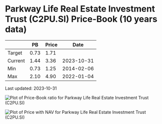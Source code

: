 # Parkway Life Real Estate Investment Trust (C2PU.SI) Price-Book (10 years data)

|     | PB   | Price | Date       |
|-----|------|-------|------------|
| Target | 0.73 | 1.71  |  |
| Current | 1.44 | 3.36  | 2023-10-31 |
| Min | 0.73 | 1.25  | 2014-02-06 |
| Max | 2.10 | 4.90  | 2022-01-04 |

Last updated: 2023-10-31

![Plot of Price-Book ratio for Parkway Life Real Estate Investment Trust (C2PU.SI)](C2PU_pb_10.png)

![Plot of Price with NAV for Parkway Life Real Estate Investment Trust (C2PU.SI)](C2PU_price_nav_10.png)
